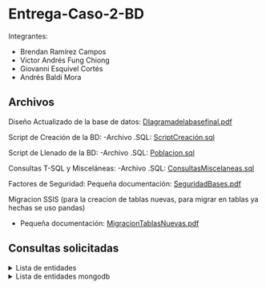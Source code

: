 # Entrega-Caso-2-BD

Integrantes:
- Brendan Ramírez Campos
- Victor Andrés Fung Chiong
- Giovanni Esquivel Cortés
- Andrés Baldi Mora

## Archivos

Diseño Actualizado de la base de datos: [DIagramadelabasefinal.pdf](./DIagramadelabasefinal.pdf)<br>

Script de Creación de la BD:
-Archivo .SQL: [ScriptCreación.sql](./ScriptCreacion.sql)<br>

Script de Llenado de la BD:
-Archivo .SQL: [Poblacion.sql](./Poblacion.sql)<br>

Consultas T-SQL y Misceláneas:
-Archivo .SQL: [ConsultasMiscelaneas.sql](./ConsultasMiscelaneas.sql)<br>

Factores de Seguridad:
Pequeña documentación: [SeguridadBases.pdf](./SeguridadBases.pdf)<br>

Migracion SSIS (para la creacion de tablas nuevas, para migrar en tablas ya hechas se uso pandas)
- Pequeña documentación: [MigracionTablasNuevas.pdf](./Migraciontablasnuevas.pdf)<br>


## Consultas solicitadas


<details>

<summary>
	Lista de entidades
</summary>

<br>

- Personas  
- Usuarios  
	- Contraseña  
	- Habilitado  
	- Compañías (Opcional)  
- Información de contacto del usuario   
	- Tipo (correo, teléfono, fax)  
	- Última actualización  
- Países  
- States  
	- Código Postal  
	- Posición geográfica  
- Ciudades  
- Tipo de usuario de la conexión (usuario, compañía)  
- Módulos  
	- Nombre  
	- Lenguaje  
- Suscripciones  
	- Precio
  - Planes 
	- Detalles
  - Restricciones (Lugar y tiempo)
	- Características  
		- Nombre  
		- Límites
    - Promociones
- Pagos registrados   
- Fecha de expiración  
- Monto  
- Habilitado  
- Moneda utilizada  
- Tipo servicio  
- Servicios de Pago  
- Vinculación de redeem 
	- QR
	- Tiempo de expiración  
- Métodos de Pago  
- Pagos  
	- Medio  
	- Monto  
	- Moneda Utilizada  
	- Ritmo de Conversión  
	- Fecha 
- Compañías  
- Roles (compañía, usuarios)  
- Permisos  
- Subscripciones  
- Moneda  
- Símbolos  
- Alias  
- Nombre  
- Símbolo  
- Conversiones  
	- Fecha  
	- Es la actual  
	- Monto de cambio  
- Historial (captura detalles del servicio entre otros datos además de la frecuencia y algún tipo de preferencia)  
- Logs  
	- Tipo  
	- Referencias 1 y 2  
	- Valores de la referencia  
	- Fuente  
	- Severidad  
- Media (fotos
	- Tipo  
		- Nombre  
		- Reproductor  
	- Archivos  
		- URL (para fotos y videos)  
		- Borrado  
		- Usuario perteneciente  
		- Fecha de generación   
- Idioma  
- Traduccion  
- Slangs  
- Nombre    
- Contratos con instituciones asociadas
 - Beneficios
  - Tipos
 - Limites
 - Renovaciones
 - Direccion
 - Obligaciones

</details>

<details>
	<summary>
		Lista de entidades mongodb
	</summary>

<br>

- _id

- clienteId

- nombre

- descripcion

- precioMensual

- beneficios (array of strings)

- categoria

- marketing (object)

	- mensajePrincipal

	- publicoObjetivo (array of strings)

	- canales (array of strings)

- media (array of objects)

	- tipo

	- url

	- descripcion

- paquete (string, name of the package)

- calificacion (number)

- comentario

- fecha

- resaltado (boolean)

- respuestas (array of objects)

	- nombre

	- fecha

	- comentario

- canalContacto

- infoContacto

- fechaContacto

- motivoContacto

- agenteAsignado

- estado

- notas

- fechaRecepcion

- detalle

- canalRecepcion

- infoRecepcion

- accionesTomadas (array of strings)

- fechaResolucion

- agenteResponsable

- satisfaccionCliente

- fechaCreacion

- historial (array of objects)

	- fecha

	- accion

</details>




   


